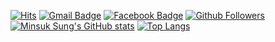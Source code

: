 [![Hits](https://hits.seeyoufarm.com/api/count/incr/badge.svg?url=https%3A%2F%2Fgithub.com%2Fminsuk-sung)](https://github.com/minsuk-sung)
[![Gmail Badge](https://img.shields.io/badge/-Gmail-d14836?style=flat-square&logo=Gmail&logoColor=white&link=mailto:minsuksung@korea.ac.kr)](mailto:minsuksung@korea.ac.kr)
[![Facebook Badge](https://img.shields.io/badge/-Facebook-1877f2?style=flat-square&logo=facebook&logoColor=white&link=https://www.facebook.com/minsuk.stone.sung/)](https://www.facebook.com/minsuk.stone.sung/)
[![Github Followers](https://img.shields.io/github/followers/minsuk-sung?color=06d6a0&label=Github%20Followers&style=for-the-badge)](https://github.com/minsuk-sung?tab=followers)
[![Minsuk Sung's GitHub stats](https://github-readme-stats.vercel.app/api?username=minsuk-sung&show_icons=true&hide_border=true)](https://github.com/minsuk-sung)
[![Top Langs](https://github-readme-stats.vercel.app/api/top-langs/?username=minsuk-sung&show_icons=true&hide_border=true)](https://github.com/anuraghazra/github-readme-stats)
